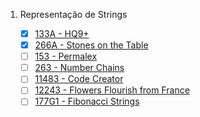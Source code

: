 1. Representação de Strings

    - [X] [133A - HQ9+](http://codeforces.com/problemset/problem/133/A)
    - [X] [266A - Stones on the Table](http://codeforces.com/problemset/problem/266/A)
    - [ ] [153 - Permalex](https://onlinejudge.org/index.php?option=onlinejudge&Itemid=8&page=show_problem&problem=89)
    - [ ] [263 - Number Chains](https://onlinejudge.org/index.php?option=com_onlinejudge&Itemid=8&page=show_problem&problem=199)
    - [ ] [11483 - Code Creator](https://onlinejudge.org/index.php?option=com_onlinejudge&Itemid=8&page=show_problem&problem=2478)
    - [ ] [12243 - Flowers Flourish from France](https://onlinejudge.org/index.php?option=com_onlinejudge&Itemid=8&page=show_problem&problem=3395)
    - [ ] [177G1 - Fibonacci Strings](http://codeforces.com/problemset/problem/177/G1)